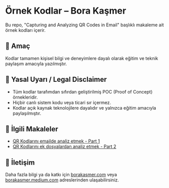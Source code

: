 # Örnek Kodlar – Bora Kaşmer

Bu repo, "Capturing and Analyzing QR Codes in Email" başlıklı makaleme ait örnek kodları içerir.

## 📌 Amaç
Kodlar tamamen kişisel bilgi ve deneyimlere dayalı olarak eğitim ve teknik paylaşım amacıyla yazılmıştır.

## 🛑 Yasal Uyarı / Legal Disclaimer

- Tüm kodlar tarafımdan sıfırdan geliştirilmiş POC (Proof of Concept) örnekleridir.
- Hiçbir canlı sistem kodu veya ticari sır içermez.
- Kodlar açık kaynak teknolojilere dayalıdır ve yalnızca eğitim amacıyla paylaşılmıştır.

## 📄 İlgili Makaleler

- [QR Kodlarını emailde analiz etmek - Part 1](https://borakasmer.medium.com/capturing-and-analyzing-qrcodes-in-an-email-part-1-1a96ff608bbd)
- [QR Kodlarını ek dosyalardan analiz etmek - Part 2](https://borakasmer.medium.com/capturing-and-analyzing-qr-codes-from-image-pdf-and-word-email-attachments-part-2-ad3c593be296)

## 📧 İletişim

Daha fazla bilgi ya da katkı için [borakasmer.com](https://www.borakasmer.com) veya [borakasmer.medium.com](https://borakasmer.medium.com) adreslerinden ulaşabilirsiniz.
